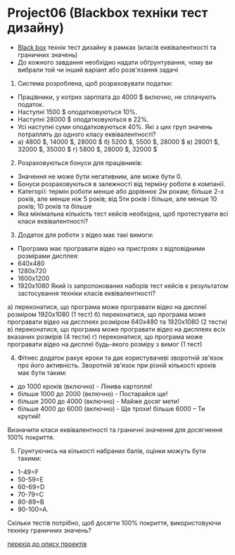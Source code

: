 # Project06 (Blackbox техніки тест дизайну)
+  [Black box](https://github.com/makstyt/pet_projects2023/blob/project06/Black%20box.pdf)  технік тест дизайну в рамках (класів еквівалентності та граничних значень)
+  До кожного завдання необхідно надати обґрунтування, чому ви вибрали той чи інший варіант або розв'язання задачі
1. Система розроблена, щоб розраховувати податки:
+ Працівники, у котрих зарплата до 4000 $ включно, не сплачують податок.
+ Наступні 1500 $ оподатковуються 10%.
+ Наступні 28000 $ оподатковуються в 22%.
+ Усі наступні суми оподатковуються 40%. Які з цих груп значень потраплять до одного класу еквівалентності?
+ а) 4800 $, 14000 $, 28000 $ б) 5200 $, 5500 $, 28000 $ в) 28001 $, 32000 $, 35000 $ г) 5800 $, 28000 $, 32000 $
  
2. Розраховуються бонуси для працівників:
+ Значення не може бути негативним, але може бути 0.
+ Бонуси розраховуються в залежності від терміну роботи в компанії.
+ Категорії: термін роботи менше або дорівнює 2м рокам; більше 2-х років, але менше ніж 5 років; від 5ти років і більше, але менше 10 років; 10 років та більше
+ Яка мінімальна кількість тест кейсів необхідна, щоб протестувати всі класи еквівалентності?

3. Додаток для роботи з відео має такі вимоги:
+ Програма має програвати відео на пристроях з відповідними розмірами дисплея:
+ 640х480
+ 1280х720
+ 1600х1200
+ 1920х1080
Який із запропонованих наборів тест кейсів є результатом застосування техніки класів еквівалентності?

а) переконатися, що програма може програвати відео на дисплеї розміром 1920х1080 (1 тест) б) переконатися, що програма може програвати відео на дисплеях розміром 640х480 та 1920х1080 (2 тести) в) переконатися, що програма може програвати відео на дисплеях всіх вказаних розмірів (4 тести) г) переконатися, що програма може програвати відео на дисплеї будь-якого розміру з вимог (1 тест)

4. Фітнес додаток рахує кроки та дає користувачеві зворотній зв'язок про його активність.
Зворотній зв'язок при різній кількості кроків має бути таким:

+ до 1000 кроків (включно) - Лінива картопля!
+ більше 1000 до 2000 (включно) - Постарайся ще!
+ більше 2000 до 4000 (включно) - Майже досяг мети!
+ більше 4000 до 6000 (включно) - Ще трохи! більше 6000 – Ти крутий!

Визначити класи еквівалентності та граничні значення для досягнення 100% покриття.

5. Грунтуючись на кількості набраних балів, оцінки можуть бути такими:
+ 1-49=F
+ 50-59=E
+ 60-69=D
+ 70-79=C
+ 80-89=B
+ 90-100=A.

Скільки тестів потрібно, щоб досягти 100% покриття, використовуючи техніку граничних значень?

[перехід до опису проектів](https://github.com/makstyt/pet_projects2023)

